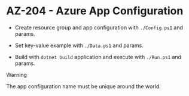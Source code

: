 # AZ-204 - Azure App Configuration

- Create resource group and app configuration with `./Config.ps1` and params.

- Set key-value example with `./Data.ps1` and params.

- Build with `dotnet build` application and execute with `./Run.ps1` and params.

> [!WARNING]  
> The app configuration name must be unique around the world.
